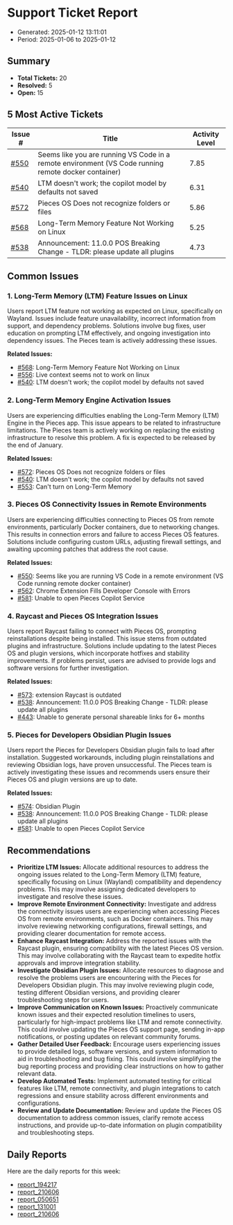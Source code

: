 # Support Ticket Report
- Generated: 2025-01-12 13:11:01
- Period: 2025-01-06 to 2025-01-12

## Summary
- **Total Tickets:** 20
- **Resolved:** 5
- **Open:** 15

## 5 Most Active Tickets
| Issue # | Title | Activity Level |
|---------|-------|----------------|
| [#550](https://github.com/pieces-app/support/issues/550) | Seems like you are running VS Code in a remote environment (VS Code running remote docker container) | 7.85 |
| [#540](https://github.com/pieces-app/support/issues/540) | LTM doesn't work; the copilot model by defaults not saved | 6.31 |
| [#572](https://github.com/pieces-app/support/issues/572) | Pieces OS Does not recognize folders or files | 5.86 |
| [#568](https://github.com/pieces-app/support/issues/568) | Long-Term Memory Feature Not Working on Linux | 5.25 |
| [#538](https://github.com/pieces-app/support/issues/538) | Announcement: 11.0.0 POS Breaking Change - TLDR: please update all plugins | 4.73 |

## Common Issues
### 1. Long-Term Memory (LTM) Feature Issues on Linux
Users report LTM feature not working as expected on Linux, specifically on Wayland. Issues include feature unavailability, incorrect information from support, and dependency problems. Solutions involve bug fixes, user education on prompting LTM effectively, and ongoing investigation into dependency issues. The Pieces team is actively addressing these issues.

**Related Issues:**
- [#568](https://github.com/pieces-app/support/issues/568): Long-Term Memory Feature Not Working on Linux
- [#556](https://github.com/pieces-app/support/issues/556): Live context seems not to work on linux
- [#540](https://github.com/pieces-app/support/issues/540): LTM doesn't work; the copilot model by defaults not saved

### 2. Long-Term Memory Engine Activation Issues
Users are experiencing difficulties enabling the Long-Term Memory (LTM) Engine in the Pieces app. This issue appears to be related to infrastructure limitations. The Pieces team is actively working on replacing the existing infrastructure to resolve this problem. A fix is expected to be released by the end of January.

**Related Issues:**
- [#572](https://github.com/pieces-app/support/issues/572): Pieces OS Does not recognize folders or files
- [#540](https://github.com/pieces-app/support/issues/540): LTM doesn't work; the copilot model by defaults not saved
- [#553](https://github.com/pieces-app/support/issues/553): Can't turn on Long-Term Memory

### 3. Pieces OS Connectivity Issues in Remote Environments
Users are experiencing difficulties connecting to Pieces OS from remote environments, particularly Docker containers, due to networking changes. This results in connection errors and failure to access Pieces OS features. Solutions include configuring custom URLs, adjusting firewall settings, and awaiting upcoming patches that address the root cause.

**Related Issues:**
- [#550](https://github.com/pieces-app/support/issues/550): Seems like you are running VS Code in a remote environment (VS Code running remote docker container)
- [#562](https://github.com/pieces-app/support/issues/562): Chrome Extension Fills Developer Console with Errors
- [#581](https://github.com/pieces-app/support/issues/581): Unable to open Pieces Copilot Service

### 4. Raycast and Pieces OS Integration Issues
Users report Raycast failing to connect with Pieces OS, prompting reinstallations despite being installed. This issue stems from outdated plugins and infrastructure. Solutions include updating to the latest Pieces OS and plugin versions, which incorporate hotfixes and stability improvements. If problems persist, users are advised to provide logs and software versions for further investigation.

**Related Issues:**
- [#573](https://github.com/pieces-app/support/issues/573): extension Raycast is outdated
- [#538](https://github.com/pieces-app/support/issues/538): Announcement: 11.0.0 POS Breaking Change - TLDR: please update all plugins
- [#443](https://github.com/pieces-app/support/issues/443): Unable to generate personal shareable links for 6+ months

### 5. Pieces for Developers Obsidian Plugin Issues
Users report the Pieces for Developers Obsidian plugin fails to load after installation.  Suggested workarounds, including plugin reinstallations and reviewing Obsidian logs, have proven unsuccessful.  The Pieces team is actively investigating these issues and recommends users ensure their Pieces OS and plugin versions are up to date.

**Related Issues:**
- [#574](https://github.com/pieces-app/support/issues/574): Obsidian Plugin
- [#538](https://github.com/pieces-app/support/issues/538): Announcement: 11.0.0 POS Breaking Change - TLDR: please update all plugins
- [#581](https://github.com/pieces-app/support/issues/581): Unable to open Pieces Copilot Service


## Recommendations
- **Prioritize LTM Issues:** Allocate additional resources to address the ongoing issues related to the Long-Term Memory (LTM) feature, specifically focusing on Linux (Wayland) compatibility and dependency problems.  This may involve assigning dedicated developers to investigate and resolve these issues.
- **Improve Remote Environment Connectivity:** Investigate and address the connectivity issues users are experiencing when accessing Pieces OS from remote environments, such as Docker containers. This may involve reviewing networking configurations, firewall settings, and providing clearer documentation for remote access.
- **Enhance Raycast Integration:** Address the reported issues with the Raycast plugin, ensuring compatibility with the latest Pieces OS version. This may involve collaborating with the Raycast team to expedite hotfix approvals and improve integration stability.
- **Investigate Obsidian Plugin Issues:** Allocate resources to diagnose and resolve the problems users are encountering with the Pieces for Developers Obsidian plugin. This may involve reviewing plugin code, testing different Obsidian versions, and providing clearer troubleshooting steps for users.
- **Improve Communication on Known Issues:**  Proactively communicate known issues and their expected resolution timelines to users, particularly for high-impact problems like LTM and remote connectivity. This could involve updating the Pieces OS support page, sending in-app notifications, or posting updates on relevant community forums.
- **Gather Detailed User Feedback:**  Encourage users experiencing issues to provide detailed logs, software versions, and system information to aid in troubleshooting and bug fixing. This could involve simplifying the bug reporting process and providing clear instructions on how to gather relevant data.
- **Develop Automated Tests:** Implement automated testing for critical features like LTM, remote connectivity, and plugin integrations to catch regressions and ensure stability across different environments and configurations.
- **Review and Update Documentation:** Review and update the Pieces OS documentation to address common issues, clarify remote access instructions, and provide up-to-date information on plugin compatibility and troubleshooting steps.

## Daily Reports
Here are the daily reports for this week:

- [report_194217](daily/2025-01-09/report_194217.md)
- [report_210606](daily/2025-01-09/report_210606.md)
- [report_050651](daily/2025-01-10/report_050651.md)
- [report_131001](daily/2025-01-10/report_131001.md)
- [report_210606](daily/2025-01-10/report_210606.md)
